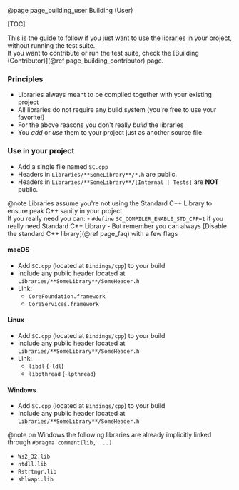 @page page_building_user Building (User)

[TOC]

This is the guide to follow if you just want to use the libraries in your project, without running the test suite.  
If you want to contribute or run the test suite, check the [Building (Contributor)](@ref page_building_contributor) page.

### Principles
- Libraries always meant to be compiled together with your existing project
- All libraries do not require any build system (you're free to use your favorite!)
- For the above reasons you don't really _build_ the libraries
- You _add_ or _use_ them to your project just as another source file

### Use in your project

- Add a single file named `SC.cpp`
- Headers in `Libraries/**SomeLibrary**/*.h` are public.  
- Headers in `Libraries/**SomeLibrary**/[Internal | Tests]` are **NOT** public.

@note
Libraries assume you're not using the Standard C++ Library to ensure peak C++ sanity in your project.  
If you really need you can:
    - `#define` `SC_COMPILER_ENABLE_STD_CPP=1` if you really need Standard C++ Library
    - But remember you can always [Disable the standard C++ library](@ref page_faq) with a few flags

#### macOS
- Add `SC.cpp` (located at `Bindings/cpp`) to your build
- Include any public header located at `Libraries/**SomeLibrary**/SomeHeader.h`
- Link:
    - `CoreFoundation.framework`
    - `CoreServices.framework`

#### Linux
- Add `SC.cpp` (located at `Bindings/cpp`) to your build
- Include any public header located at `Libraries/**SomeLibrary**/SomeHeader.h`
- Link:
    - `libdl` (`-ldl`) 
    - `libpthread` (`-lpthread`)

#### Windows
- Add `SC.cpp` (located at `Bindings/cpp`) to your build
- Include any public header located at `Libraries/**SomeLibrary**/SomeHeader.h`

@note on Windows the following libraries are already implicitly linked through `#pragma comment(lib, ...)`
- `Ws2_32.lib`
- `ntdll.lib`
- `Rstrtmgr.lib`
- `shlwapi.lib`

